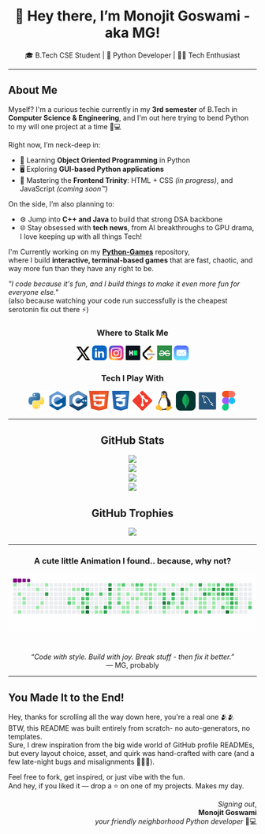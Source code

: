 <div align="center">

# 👋 Hey there, I’m Monojit Goswami - aka **MG**!

🎓 B.Tech CSE Student | 🧠 Python Developer | 🧑‍💻 Tech Enthusiast

<hr>

</div>

##  About Me 
Myself? I'm a curious techie currently in my **3rd semester** of B.Tech in **Computer Science & Engineering**, and I'm out here trying to bend Python to my will one project at a time 🐍💻

Right now, I’m neck-deep in:
- 🔄 Learning **Object Oriented Programming** in Python  
- 🖥️ Exploring **GUI-based Python applications**  
- 🎨 Mastering the **Frontend Trinity**: HTML + CSS *(in progress)*, and JavaScript *(coming soon™)*  

On the side, I’m also planning to:
- ⚙️ Jump into **C++ and Java** to build that strong DSA backbone  
- 🌐 Stay obsessed with **tech news**, from AI breakthroughs to GPU drama, I love keeping up with all things Tech!

I'm Currently working on my [**Python-Games**](https://github.com/monojitgoswami69/Python-Games) repository,  
where I build **interactive, terminal-based games** that are fast, chaotic, and way more fun than they have any right to be.

*"I code because it's fun, and I build things to make it even more fun for everyone else."*  
(also because watching your code run successfully is the cheapest serotonin fix out there ⚡)

<div align="center">

<h3> Where to Stalk Me </h3>

<a href="https://x.com/monojitgoswami9"><picture><source media="(prefers-color-scheme: dark)" srcset="assets/findme/x_dark.svg" /><source media="(prefers-color-scheme: light)" srcset="assets/findme/x_light.svg" /><img src="assets/findme/x_light.svg" alt="X (formerly Twitter)" height="28" /></picture></a>
<a href="https://linkedin.com/in/monojitgoswami69"><img src="assets/findme/linkedin.svg" alt="LinkedIn" height="30" /></a>
<a href="https://instagram.com/monojitgoswami69"><img src="assets/findme/instagram.svg" alt="Instagram" height="30" /></a>
<a href="https://www.hackerrank.com/monojitgoswami69"><img src="assets/findme/hackerrank.png" alt="HackerRank" height="30" /></a>
<a href="https://www.leetcode.com/mg69"><picture><source media="(prefers-color-scheme: dark)" srcset="assets/findme/leetcode_dark.png" /><source media="(prefers-color-scheme: light)" srcset="assets/findme/leetcode_light.png" /><img src="assets/findme/leetcode_light.png" alt="LeetCode" height="30" /></picture></a>
<a href="https://www.geeksforgeeks.org/user/monojitgoswami69/"><img src="assets/findme/gfg.png" alt="GeeksForGeeks" height="30" /></a>
<a href="mailto:monojit.goswami.0905@gmail.com?subject=Hey%20MG!&body=I%20just%20saw%20your%20README%20and..."><img src="assets/findme/mail.png" alt="Email MG" height="30" /></a>

<h3> Tech I Play With </h3>

<a href="https://www.python.org"><img src="assets/skills/python.svg" alt="Python" height="40" /></a>
<a href="https://www.cprogramming.com"><img src="assets/skills/c.svg" alt="C Language" height="40" /></a>
<a href="https://isocpp.org/"><img src="assets/skills/cpp.svg" alt="Cpp Language" height="40" /></a>
<a href="https://www.w3.org/html"><img src="assets/skills/html.svg" alt="HTML5" height="40" /></a>
<a href="https://www.w3schools.com/css"><img src="assets/skills/css.svg" alt="CSS3" height="40" /></a>
<a href="https://git-scm.com"><img src="assets/skills/git.svg" alt="Git" height="40" /></a>
<a href="https://www.linux.org"><img src="assets/skills/linux.svg" alt="Linux" height="40" /></a>
<a href="https://www.mongodb.com"><img src="assets/skills/mongodb.svg" alt="MongoDB" height="40" /></a>
<a href="https://www.mysql.com"><img src="assets/skills/sql.svg" alt="MySQL" height="40" /></a>
<a href="https://www.figma.com"><img src="assets/skills/figma.svg" alt="Figma" height="40" /></a>

<hr>

## GitHub Stats 

<picture>
  <source media="(prefers-color-scheme: dark)" srcset="https://github-readme-stats.vercel.app/api/top-langs/?username=monojitgoswami69&theme=radical&hide_border=false&show_icons=true&border_radius=25&layout=compact" />
  <source media="(prefers-color-scheme: light)" srcset="https://github-readme-stats.vercel.app/api/top-langs/?username=monojitgoswami69&theme=buefy&hide_border=false&show_icons=true&border_radius=25&layout=compact&border_color=a8a8a8" />
  <img src="https://github-readme-stats.vercel.app/api/top-langs/?username=monojitgoswami69&theme=default&hide_border=false&show_icons=true&border_radius=25&layout=compact&border_color=a8a8a8" />
</picture><br>
<picture>
  <source media="(prefers-color-scheme: dark)" srcset="https://github-readme-stats.vercel.app/api?username=monojitgoswami69&theme=radical&hide_border=false&show_icons=true&border_radius=25" />
  <source media="(prefers-color-scheme: light)" srcset="https://github-readme-stats.vercel.app/api?username=monojitgoswami69&theme=buefy&hide_border=false&show_icons=true&border_radius=25&border_color=a8a8a8" />
  <img src="https://github-readme-stats.vercel.app/api?username=monojitgoswami69&theme=default&hide_border=false&show_icons=true&border_radius=25&border_color=a8a8a8" />
</picture><br>
<picture>
  <source media="(prefers-color-scheme: dark)" srcset="https://github-readme-streak-stats.herokuapp.com/?user=monojitgoswami69&theme=radical&border_radius=25" />
  <source media="(prefers-color-scheme: light)" srcset="https://github-readme-streak-stats.herokuapp.com/?user=monojitgoswami69&theme=buefy&border_radius=25&border_color=a8a8a8" />
  <img src="https://github-readme-streak-stats.herokuapp.com/?user=monojitgoswami69&theme=default&border_radius=25&border_color=a8a8a8" />
</picture><br>
<picture>
  <source media="(prefers-color-scheme: dark)" srcset="https://github-readme-activity-graph.vercel.app/graph?username=monojitgoswami69&theme=github-compact&point=00000000&custom_title=My%20Contributions&color=ffffff&area=true&hide_border=true" />
  <source media="(prefers-color-scheme: light)" srcset="https://github-readme-activity-graph.vercel.app/graph?username=monojitgoswami69&theme=github-compact&color=3b3b3b&area=true" />
  <img src="https://github-readme-activity-graph.vercel.app/graph?username=monojitgoswami69&theme=github-compact&color=3b3b3b&area=true" />
</picture><br>

## GitHub Trophies 
<picture>
    <source media="(prefers-color-scheme: dark)" srcset="https://github-profile-trophy.vercel.app/?username=monojitgoswami69&theme=radical&no-frame=false&no-bg=false&margin-w=10" />
    <source media="(prefers-color-scheme: light)" srcset="https://github-profile-trophy.vercel.app/?username=monojitgoswami69&theme=default&no-frame=false&no-bg=false&margin-w=10&border_color=a8a8a8" />
    <img src="https://github-profile-trophy.vercel.app/?username=monojitgoswami69" />
</picture>

<hr>

<h3> A cute little Animation I found.. because, why not? </h3>

<picture>
  <source media="(prefers-color-scheme: dark)" srcset="assets/animations/snake_dark.svg" />
  <source media="(prefers-color-scheme: light)" srcset="assets/animations/snake_light.gif" />
  <img src="assets/animations/snake_light.gif" />
</picture>

<h1></h1>

<i>“Code with style. Build with joy. Break stuff - then fix it better.”</i> <br> — MG, probably

</div>

<hr>

## You Made It to the End!

Hey, thanks for scrolling all the way down here, you're a real one 🫂🫂 <br>
BTW, this README was built entirely from scratch- no auto-generators, no templates.  
Sure, I drew inspiration from the big wide world of GitHub profile READMEs, but every layout choice, asset, and quirk was hand-crafted with care (and a few late-night bugs and misalignments 😵‍💫💀).

Feel free to fork, get inspired, or just vibe with the fun.  
And hey, if you liked it — drop a ⭐ on one of my projects. Makes my day.

<div align="right">

*Signing out*,  <br>
**Monojit Goswami** <br>
*your friendly neighborhood Python developer* 🐍💻

</div>
